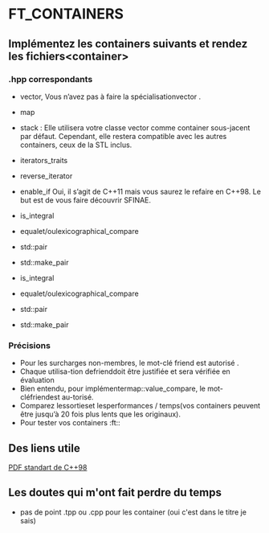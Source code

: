# FT\_CONTAINERS 

## Implémentez les containers suivants et rendez les fichiers\<container\>
### .hpp correspondants 
- vector, Vous n’avez pas à faire la spécialisationvector <bool>.
- map
- stack : Elle utilisera votre classe vector comme container sous-jacent par défaut.
Cependant, elle restera compatible avec les autres containers, ceux de la STL inclus.
- iterators_traits
- reverse_iterator
- enable_if Oui, il s’agit de C++11 mais vous saurez le refaire en C++98.
Le but est de vous faire découvrir SFINAE.
- is_integral
- equalet/oulexicographical_compare
- std::pair
- std::make_pair

- is_integral
- equalet/oulexicographical_compare
- std::pair
- std::make_pair

### Précisions
- Pour les surcharges non-membres, le mot-clé friend est autorisé .
- Chaque utilisa-tion defrienddoit être justifiée et sera vérifiée en évaluation
- Bien entendu, pour implémentermap::value_compare, le mot-cléfriendest au-torisé.
- Comparez lessortieset lesperformances / temps(vos containers peuvent être
jusqu’à 20 fois plus lents que les originaux).
- Pour tester vos containers :ft::<container>


## Des liens utile
[PDF standart de C++98](https://www.lirmm.fr/~ducour/Doc-objets/ISO+IEC+14882-1998.pdf)

## Les doutes qui m'ont fait perdre du temps
- pas de point .tpp ou .cpp pour les container (oui c'est dans le titre je sais)
